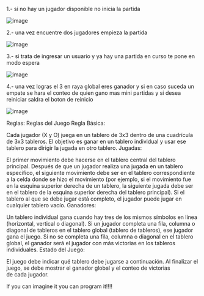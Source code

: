 1.- si no hay un jugador disponible no inicia la partida


![image](https://github.com/user-attachments/assets/1eb900c5-f4f7-4268-b449-8f7fe34c2893)


2.- una vez encuentre dos jugadores empieza la partida


![image](https://github.com/user-attachments/assets/e6e5076e-c326-4c71-861d-1c9eddfc425e)


3.- si trata de ingresar un usuario y ya hay una partida en curso te pone en modo espera 


![image](https://github.com/user-attachments/assets/9bfbc277-d94e-4113-9174-ef25dca5f4b2)


4.- una vez logras el 3 en raya global eres ganador y si en caso suceda un empate se hara el conteo de quien gano mas mini partidas y si desea reiniciar saldra el boton de reinicio


![image](https://github.com/user-attachments/assets/ff8076a3-3c36-4522-99e2-66120a1dfc0e)


Reglas:
Reglas del Juego
Regla Básica:

Cada jugador (X y O) juega en un tablero de 3x3 dentro de una cuadrícula de 3x3 tableros.
El objetivo es ganar en un tablero individual y usar ese tablero para dirigir la jugada en otro tablero.
Jugadas:

El primer movimiento debe hacerse en el tablero central del tablero principal.
Después de que un jugador realiza una jugada en un tablero específico, el siguiente movimiento debe ser en el tablero correspondiente a la celda donde se hizo el movimiento (por ejemplo, si el movimiento fue en la esquina superior derecha de un tablero, la siguiente jugada debe ser en el tablero de la esquina superior derecha del tablero principal).
Si el tablero al que se debe jugar está completo, el jugador puede jugar en cualquier tablero vacío.
Ganadores:

Un tablero individual gana cuando hay tres de los mismos símbolos en línea (horizontal, vertical o diagonal).
Si un jugador completa una fila, columna o diagonal de tableros en el tablero global (tablero de tableros), ese jugador gana el juego.
Si no se completa una fila, columna o diagonal en el tablero global, el ganador será el jugador con más victorias en los tableros individuales.
Estado del Juego:

El juego debe indicar qué tablero debe jugarse a continuación.
Al finalizar el juego, se debe mostrar el ganador global y el conteo de victorias de cada jugador.


If you can imagine it you can program it!!!!
